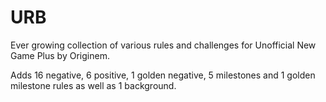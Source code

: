 # URB
Ever growing collection of various rules and challenges for Unofficial New Game Plus by Originem.

Adds 16 negative, 6 positive, 1 golden negative, 5 milestones and 1 golden milestone rules as well as 1 background.
